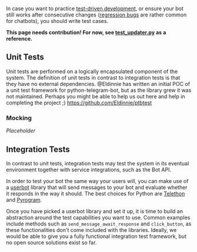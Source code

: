 In case you want to practice [test-driven development](https://en.wikipedia.org/wiki/Test-driven_development), or ensure your bot still works after consecutive changes ([regression bugs](https://en.wikipedia.org/wiki/Software_regression) are rather common for chatbots), you should write test cases.

**This page needs contribution! For now, see [test_updater.py](https://github.com/python-telegram-bot/python-telegram-bot/blob/master/tests/test_updater.py) as a reference.**

## Unit Tests
Unit tests are performed on a logically encapsulated component of the system. The definition of unit tests in contrast to integration tests is that they have no external dependencies.
@Eldinnie has written an initial POC of a unit test framework for python-telegram-bot, but as the library grew it was not maintained. Perhaps you might be able to help us out here and help in completing the project ;)
https://github.com/Eldinnie/ptbtest

### Mocking
_Placeholder_

## Integration Tests
In contrast to unit tests, integration tests may test the system in its eventual environment together with service integrations, such as the Bot API.

In order to test your bot the same way your users will, you can make use of a [userbot](http://telegra.ph/How-a-Userbot-superacharges-your-Telegram-Bot-07-09) library that will send messages to your bot and evaluate whether it responds in the way it should. The best choices for Python are [Telethon](https://github.com/LonamiWebs/Telethon) and [Pyrogram](https://github.com/LonamiWebs/Telethon).

Once you have picked a userbot library and set it up, it is time to build an abstraction around the test capabilities you want to use. Common examples include methods such as `send_message_await_response` and `click_button`, as these functionalities don't come included with the libraries.
Ideally, we would be able to give you a fully functional integration test framework, but no open source solutions exist so far.